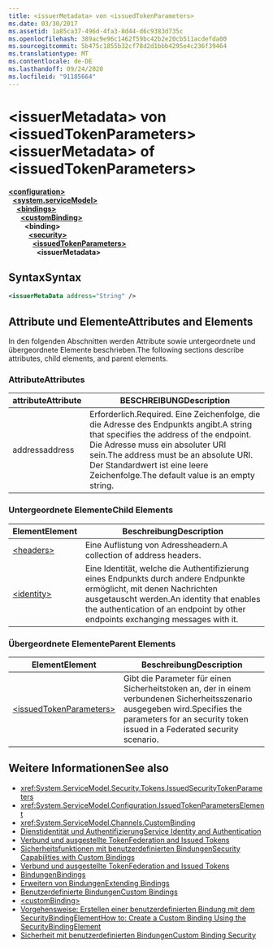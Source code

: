 ```yaml
---
title: <issuerMetadata> von <issuedTokenParameters>
ms.date: 03/30/2017
ms.assetid: 1a85ca37-496d-4fa3-8d44-d6c9383d735c
ms.openlocfilehash: 389ac9e96c1462f59bc42b2e20cb511acdefda00
ms.sourcegitcommit: 5b475c1855b32cf78d2d1bbb4295e4c236f39464
ms.translationtype: MT
ms.contentlocale: de-DE
ms.lasthandoff: 09/24/2020
ms.locfileid: "91185664"
---
```

# <a name="issuermetadata-of-issuedtokenparameters"></a><span data-ttu-id="d49bf-102">\<issuerMetadata> von \<issuedTokenParameters></span><span class="sxs-lookup"><span data-stu-id="d49bf-102">\<issuerMetadata> of \<issuedTokenParameters></span></span>

[**\<configuration>**](../configuration-element.md)\
&nbsp;&nbsp;[**\<system.serviceModel>**](system-servicemodel.md)\
&nbsp;&nbsp;&nbsp;&nbsp;[**\<bindings>**](bindings.md)\
&nbsp;&nbsp;&nbsp;&nbsp;&nbsp;&nbsp;[**\<customBinding>**](custombinding.md)\
&nbsp;&nbsp;&nbsp;&nbsp;&nbsp;&nbsp;&nbsp;&nbsp;**\<binding>**\
&nbsp;&nbsp;&nbsp;&nbsp;&nbsp;&nbsp;&nbsp;&nbsp;&nbsp;&nbsp;[**\<security>**](security-of-custombinding.md)\
&nbsp;&nbsp;&nbsp;&nbsp;&nbsp;&nbsp;&nbsp;&nbsp;&nbsp;&nbsp;&nbsp;&nbsp;[**\<issuedTokenParameters>**](issuedtokenparameters.md)\
&nbsp;&nbsp;&nbsp;&nbsp;&nbsp;&nbsp;&nbsp;&nbsp;&nbsp;&nbsp;&nbsp;&nbsp;&nbsp;&nbsp;**\<issuerMetadata>**  
  
## <a name="syntax"></a><span data-ttu-id="d49bf-103">Syntax</span><span class="sxs-lookup"><span data-stu-id="d49bf-103">Syntax</span></span>  
  
```xml  
<issuerMetaData address="String" />
```  
  
## <a name="attributes-and-elements"></a><span data-ttu-id="d49bf-104">Attribute und Elemente</span><span class="sxs-lookup"><span data-stu-id="d49bf-104">Attributes and Elements</span></span>  

 <span data-ttu-id="d49bf-105">In den folgenden Abschnitten werden Attribute sowie untergeordnete und übergeordnete Elemente beschrieben.</span><span class="sxs-lookup"><span data-stu-id="d49bf-105">The following sections describe attributes, child elements, and parent elements.</span></span>  
  
### <a name="attributes"></a><span data-ttu-id="d49bf-106">Attribute</span><span class="sxs-lookup"><span data-stu-id="d49bf-106">Attributes</span></span>  
  
|<span data-ttu-id="d49bf-107">attribute</span><span class="sxs-lookup"><span data-stu-id="d49bf-107">Attribute</span></span>|<span data-ttu-id="d49bf-108">BESCHREIBUNG</span><span class="sxs-lookup"><span data-stu-id="d49bf-108">Description</span></span>|  
|---------------|-----------------|  
|<span data-ttu-id="d49bf-109">address</span><span class="sxs-lookup"><span data-stu-id="d49bf-109">address</span></span>|<span data-ttu-id="d49bf-110">Erforderlich.</span><span class="sxs-lookup"><span data-stu-id="d49bf-110">Required.</span></span> <span data-ttu-id="d49bf-111">Eine Zeichenfolge, die die Adresse des Endpunkts angibt.</span><span class="sxs-lookup"><span data-stu-id="d49bf-111">A string that specifies the address of the endpoint.</span></span> <span data-ttu-id="d49bf-112">Die Adresse muss ein absoluter URI sein.</span><span class="sxs-lookup"><span data-stu-id="d49bf-112">The address must be an absolute URI.</span></span> <span data-ttu-id="d49bf-113">Der Standardwert ist eine leere Zeichenfolge.</span><span class="sxs-lookup"><span data-stu-id="d49bf-113">The default value is an empty string.</span></span>|  
  
### <a name="child-elements"></a><span data-ttu-id="d49bf-114">Untergeordnete Elemente</span><span class="sxs-lookup"><span data-stu-id="d49bf-114">Child Elements</span></span>  
  
|<span data-ttu-id="d49bf-115">Element</span><span class="sxs-lookup"><span data-stu-id="d49bf-115">Element</span></span>|<span data-ttu-id="d49bf-116">Beschreibung</span><span class="sxs-lookup"><span data-stu-id="d49bf-116">Description</span></span>|  
|-------------|-----------------|  
|[\<headers>](headers-element.md)|<span data-ttu-id="d49bf-117">Eine Auflistung von Adressheadern.</span><span class="sxs-lookup"><span data-stu-id="d49bf-117">A collection of address headers.</span></span>|  
|[\<identity>](identity.md)|<span data-ttu-id="d49bf-118">Eine Identität, welche die Authentifizierung eines Endpunkts durch andere Endpunkte ermöglicht, mit denen Nachrichten ausgetauscht werden.</span><span class="sxs-lookup"><span data-stu-id="d49bf-118">An identity that enables the authentication of an endpoint by other endpoints exchanging messages with it.</span></span>|  
  
### <a name="parent-elements"></a><span data-ttu-id="d49bf-119">Übergeordnete Elemente</span><span class="sxs-lookup"><span data-stu-id="d49bf-119">Parent Elements</span></span>  
  
|<span data-ttu-id="d49bf-120">Element</span><span class="sxs-lookup"><span data-stu-id="d49bf-120">Element</span></span>|<span data-ttu-id="d49bf-121">Beschreibung</span><span class="sxs-lookup"><span data-stu-id="d49bf-121">Description</span></span>|  
|-------------|-----------------|  
|[\<issuedTokenParameters>](issuedtokenparameters.md)|<span data-ttu-id="d49bf-122">Gibt die Parameter für einen Sicherheitstoken an, der in einem verbundenen Sicherheitsszenario ausgegeben wird.</span><span class="sxs-lookup"><span data-stu-id="d49bf-122">Specifies the parameters for an security token issued in a Federated security scenario.</span></span>|  
  
## <a name="see-also"></a><span data-ttu-id="d49bf-123">Weitere Informationen</span><span class="sxs-lookup"><span data-stu-id="d49bf-123">See also</span></span>

- <xref:System.ServiceModel.Security.Tokens.IssuedSecurityTokenParameters>
- <xref:System.ServiceModel.Configuration.IssuedTokenParametersElement>
- <xref:System.ServiceModel.Channels.CustomBinding>
- [<span data-ttu-id="d49bf-124">Dienstidentität und Authentifizierung</span><span class="sxs-lookup"><span data-stu-id="d49bf-124">Service Identity and Authentication</span></span>](../../../wcf/feature-details/service-identity-and-authentication.md)
- [<span data-ttu-id="d49bf-125">Verbund und ausgestellte Token</span><span class="sxs-lookup"><span data-stu-id="d49bf-125">Federation and Issued Tokens</span></span>](../../../wcf/feature-details/federation-and-issued-tokens.md)
- [<span data-ttu-id="d49bf-126">Sicherheitsfunktionen mit benutzerdefinierten Bindungen</span><span class="sxs-lookup"><span data-stu-id="d49bf-126">Security Capabilities with Custom Bindings</span></span>](../../../wcf/feature-details/security-capabilities-with-custom-bindings.md)
- [<span data-ttu-id="d49bf-127">Verbund und ausgestellte Token</span><span class="sxs-lookup"><span data-stu-id="d49bf-127">Federation and Issued Tokens</span></span>](../../../wcf/feature-details/federation-and-issued-tokens.md)
- [<span data-ttu-id="d49bf-128">Bindungen</span><span class="sxs-lookup"><span data-stu-id="d49bf-128">Bindings</span></span>](../../../wcf/bindings.md)
- [<span data-ttu-id="d49bf-129">Erweitern von Bindungen</span><span class="sxs-lookup"><span data-stu-id="d49bf-129">Extending Bindings</span></span>](../../../wcf/extending/extending-bindings.md)
- [<span data-ttu-id="d49bf-130">Benutzerdefinierte Bindungen</span><span class="sxs-lookup"><span data-stu-id="d49bf-130">Custom Bindings</span></span>](../../../wcf/extending/custom-bindings.md)
- [\<customBinding>](custombinding.md)
- [<span data-ttu-id="d49bf-131">Vorgehensweise: Erstellen einer benutzerdefinierten Bindung mit dem SecurityBindingElement</span><span class="sxs-lookup"><span data-stu-id="d49bf-131">How to: Create a Custom Binding Using the SecurityBindingElement</span></span>](../../../wcf/feature-details/how-to-create-a-custom-binding-using-the-securitybindingelement.md)
- [<span data-ttu-id="d49bf-132">Sicherheit mit benutzerdefinierten Bindungen</span><span class="sxs-lookup"><span data-stu-id="d49bf-132">Custom Binding Security</span></span>](../../../wcf/samples/custom-binding-security.md)
